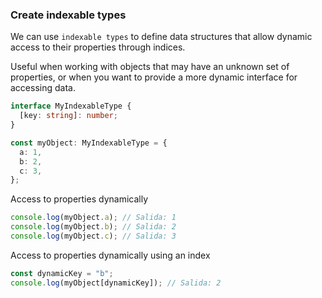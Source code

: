 ### Create indexable types

We can use `indexable types` to define data structures that allow dynamic access to their properties through indices.

Useful when working with objects that may have an unknown set of properties, or when you want to provide a more dynamic interface for accessing data.

```ts
interface MyIndexableType {
  [key: string]: number;
}

const myObject: MyIndexableType = {
  a: 1,
  b: 2,
  c: 3,
};
```

Access to properties dynamically

```ts
console.log(myObject.a); // Salida: 1
console.log(myObject.b); // Salida: 2
console.log(myObject.c); // Salida: 3
```

Access to properties dynamically using an index

```ts
const dynamicKey = "b";
console.log(myObject[dynamicKey]); // Salida: 2
```
